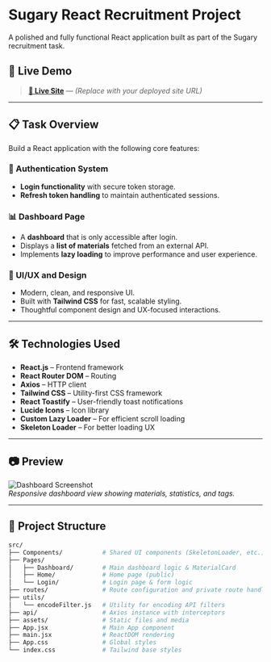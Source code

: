 # Sugary React Recruitment Project

A polished and fully functional React application built as part of the Sugary recruitment task.

## 🚀 Live Demo

> **[🔗 Live Site](https://your-live-site-link.com)** — _(Replace with your deployed site URL)_

---

## 📋 Task Overview

Build a React application with the following core features:

### 🔐 Authentication System

- **Login functionality** with secure token storage.
- **Refresh token handling** to maintain authenticated sessions.

### 📊 Dashboard Page

- A **dashboard** that is only accessible after login.
- Displays a **list of materials** fetched from an external API.
- Implements **lazy loading** to improve performance and user experience.

### 💅 UI/UX and Design

- Modern, clean, and responsive UI.
- Built with **Tailwind CSS** for fast, scalable styling.
- Thoughtful component design and UX-focused interactions.

---

## 🛠️ Technologies Used

- **React.js** – Frontend framework
- **React Router DOM** – Routing
- **Axios** – HTTP client
- **Tailwind CSS** – Utility-first CSS framework
- **React Toastify** – User-friendly toast notifications
- **Lucide Icons** – Icon library
- **Custom Lazy Loader** – For efficient scroll loading
- **Skeleton Loader** – For better loading UX

---

## 📷 Preview

![Dashboard Screenshot](./public/dashboard-screenshot.png)  
_Responsive dashboard view showing materials, statistics, and tags._

---

## 📂 Project Structure

```bash
src/
├── Components/           # Shared UI components (SkeletonLoader, etc.)
├── Pages/
│   ├── Dashboard/        # Main dashboard logic & MaterialCard
│   ├── Home/             # Home page (public)
│   └── Login/            # Login page & form logic
├── routes/               # Route configuration and private route handling
├── utils/
│   └── encodeFilter.js   # Utility for encoding API filters
├── api/                  # Axios instance with interceptors
├── assets/               # Static files and media
├── App.jsx               # Main App component
├── main.jsx              # ReactDOM rendering
├── App.css               # Global styles
└── index.css             # Tailwind base styles
```
